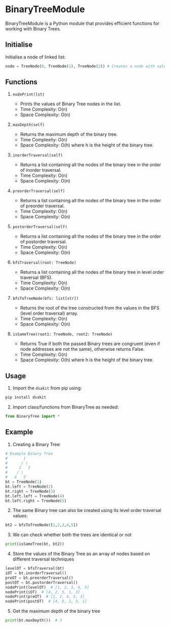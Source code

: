 # BinaryTreeModule

BinaryTreeModule is a Python module that provides efficient functions for working with Binary Trees.

## Initialise

Initialise a node of linked list:
```python
node = TreeNode(0, TreeNode(1), TreeNode(2)) # Creates a node with value 0, with 1 and 2 as left and right nodes respectively
```

## Functions

1. `nodePrint(lst)`
   - Prints the values of Binary Tree nodes in the list.
   - Time Complexity: O(n)
   - Space Complexity: O(n)

2. `maxDepth(self)`
   - Returns the maximum depth of the binary tree.
   - Time Complexity: O(n)
   - Space Complexity: O(h) where h is the height of the binary tree.

3. `inorderTraversal(self)`
   - Returns a list containing all the nodes of the binary tree in the order of inorder traversal.
   - Time Complexity: O(n)
   - Space Complexity: O(n)

4. `preorderTraversal(self)`
   - Returns a list containing all the nodes of the binary tree in the order of preorder traversal.
   - Time Complexity: O(n)
   - Space Complexity: O(n)

5. `postorderTraversal(self)`
   - Returns a list containing all the nodes of the binary tree in the order of postorder traversal.
   - Time Complexity: O(n)
   - Space Complexity: O(n)

6. `bfsTraversal(root: TreeNode)`
   - Returns a list containing all the nodes of the binary tree in level order traversal (BFS).
   - Time Complexity: O(n)
   - Space Complexity: O(n)

7. `bfsToTreeNode(bfs: list[str])`
   - Returns the root of the tree constructed from the values in the BFS (level order traversal) array.
   - Time Complexity: O(n)
   - Space Complexity: O(n)

8. `isSameTree(root1: TreeNode, root2: TreeNode)`
   - Returns True if both the passed Binary trees are congruent (even if node addresses are not the same), otherwise returns False.
   - Time Complexity: O(n)
   - Space Complexity: O(h) where h is the height of the binary tree.

## Usage

1. Import the `dsakit` from pip using:

```python
pip install dsakit
```

2. Import class/functions from BinaryTree as needed:

```python
from BinaryTree import *
```

## Example

1. Creating a Binary Tree:

```python
# Example Binary Tree
#       1
#      / \
#     2   3
#    / \
#   4   5
bt = TreeNode(1)
bt.left = TreeNode(2)
bt.right = TreeNode(3)
bt.left.left = TreeNode(4)
bt.left.right = TreeNode(5)
```

2. The same Binary tree can also be created using its level order traversal values:

```python
bt2 = bfsToTreeNode([1,2,3,4,5])
```

3. We can check whether both the trees are identical or not
```python
print(isSameTree(bt, bt2))
```

4.  Store the values of the Binary Tree as an array of nodes based on different traversal techniques

```python
levelOT = bfsTraversal(bt)
iOT = bt.inorderTraversal()
preOT = bt.preorderTraversal()
postOT = bt.postorderTraversal()
nodePrint(levelOT)  # [1, 2, 3, 4, 5]
nodePrint(iOT)  # [4, 2, 5, 1, 3]
nodePrint(preOT)  # [1, 2, 4, 5, 3]
nodePrint(postOT)  # [4, 5, 2, 3, 1]
```

5. Get the maximum depth of the binary tree
```python
print(bt.maxDepth())  # 3
```